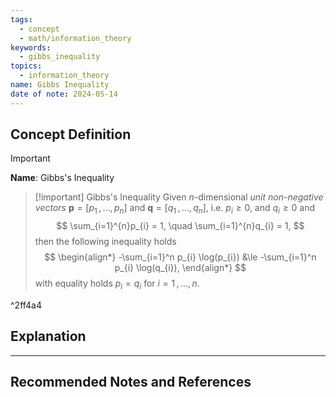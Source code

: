 ```yaml
---
tags:
  - concept
  - math/information_theory
keywords:
  - gibbs_inequality
topics:
  - information_theory
name: Gibbs Inequality
date of note: 2024-05-14
---
```


## Concept Definition

>[!important]
>**Name**: Gibbs's Inequality

>[!important] Gibbs's Inequality
>Given $n$-dimensional *unit non-negative vectors* $\boldsymbol{p} = [p_{1} \,{,}\ldots{,}\, p_{n}]$ and $\boldsymbol{q} = [q_{1} \,{,}\ldots{,}\, q_{n}]$, i.e. $p_{i} \ge 0$, and $q_{i} \ge 0$ and 
>$$
>\sum_{i=1}^{n}p_{i} = 1, \quad \sum_{i=1}^{n}q_{i} = 1,
>$$
>then the following inequality holds
>$$
>\begin{align*}
> -\sum_{i=1}^n p_{i} \log(p_{i}) &\le -\sum_{i=1}^n p_{i} \log(q_{i}),
\end{align*}
>$$
>with equality holds $p_{i} = q_{i}$ for $i=1 \,{,}\ldots{,}\,n.$

^2ff4a4


## Explanation





-----------
##  Recommended Notes and References

